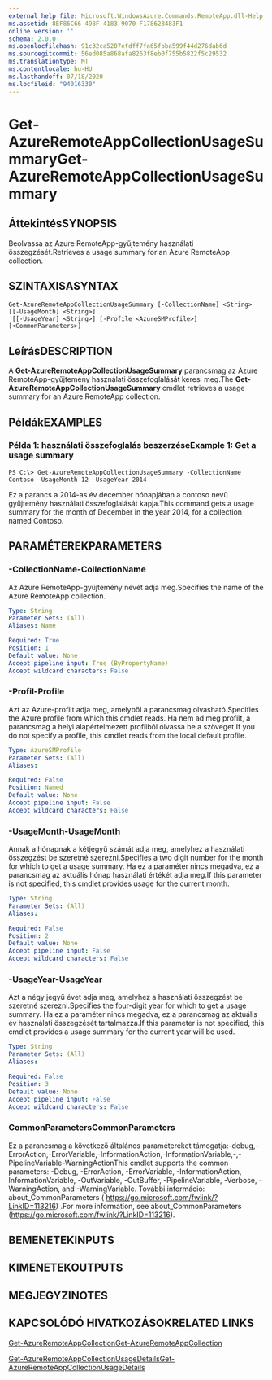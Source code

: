 ```yaml
---
external help file: Microsoft.WindowsAzure.Commands.RemoteApp.dll-Help.xml
ms.assetid: 8EF86C66-498F-4183-9070-F178628483F1
online version: ''
schema: 2.0.0
ms.openlocfilehash: 91c32ca5207efdff7fa65fbba599f44d276dab6d
ms.sourcegitcommit: 56ed085a868afa8263f8eb0f755b5822f5c29532
ms.translationtype: MT
ms.contentlocale: hu-HU
ms.lasthandoff: 07/18/2020
ms.locfileid: "94016330"
---
```

# <span data-ttu-id="8415a-101">Get-AzureRemoteAppCollectionUsageSummary</span><span class="sxs-lookup"><span data-stu-id="8415a-101">Get-AzureRemoteAppCollectionUsageSummary</span></span>

## <span data-ttu-id="8415a-102">Áttekintés</span><span class="sxs-lookup"><span data-stu-id="8415a-102">SYNOPSIS</span></span>
<span data-ttu-id="8415a-103">Beolvassa az Azure RemoteApp-gyűjtemény használati összegzését.</span><span class="sxs-lookup"><span data-stu-id="8415a-103">Retrieves a usage summary for an Azure RemoteApp collection.</span></span>

## <span data-ttu-id="8415a-104">SZINTAXISA</span><span class="sxs-lookup"><span data-stu-id="8415a-104">SYNTAX</span></span>

```
Get-AzureRemoteAppCollectionUsageSummary [-CollectionName] <String> [[-UsageMonth] <String>]
 [[-UsageYear] <String>] [-Profile <AzureSMProfile>] [<CommonParameters>]
```

## <span data-ttu-id="8415a-105">Leírás</span><span class="sxs-lookup"><span data-stu-id="8415a-105">DESCRIPTION</span></span>
<span data-ttu-id="8415a-106">A **Get-AzureRemoteAppCollectionUsageSummary** parancsmag az Azure RemoteApp-gyűjtemény használati összefoglalását keresi meg.</span><span class="sxs-lookup"><span data-stu-id="8415a-106">The **Get-AzureRemoteAppCollectionUsageSummary** cmdlet retrieves a usage summary for an Azure RemoteApp collection.</span></span>

## <span data-ttu-id="8415a-107">Példák</span><span class="sxs-lookup"><span data-stu-id="8415a-107">EXAMPLES</span></span>

### <span data-ttu-id="8415a-108">Példa 1: használati összefoglalás beszerzése</span><span class="sxs-lookup"><span data-stu-id="8415a-108">Example 1: Get a usage summary</span></span>
```
PS C:\> Get-AzureRemoteAppCollectionUsageSummary -CollectionName Contoso -UsageMonth 12 -UsageYear 2014
```

<span data-ttu-id="8415a-109">Ez a parancs a 2014-as év december hónapjában a contoso nevű gyűjtemény használati összefoglalását kapja.</span><span class="sxs-lookup"><span data-stu-id="8415a-109">This command gets a usage summary for the month of December in the year 2014, for a collection named Contoso.</span></span>

## <span data-ttu-id="8415a-110">PARAMÉTEREK</span><span class="sxs-lookup"><span data-stu-id="8415a-110">PARAMETERS</span></span>

### <span data-ttu-id="8415a-111">-CollectionName</span><span class="sxs-lookup"><span data-stu-id="8415a-111">-CollectionName</span></span>
<span data-ttu-id="8415a-112">Az Azure RemoteApp-gyűjtemény nevét adja meg.</span><span class="sxs-lookup"><span data-stu-id="8415a-112">Specifies the name of the Azure RemoteApp collection.</span></span>

```yaml
Type: String
Parameter Sets: (All)
Aliases: Name

Required: True
Position: 1
Default value: None
Accept pipeline input: True (ByPropertyName)
Accept wildcard characters: False
```

### <span data-ttu-id="8415a-113">-Profil</span><span class="sxs-lookup"><span data-stu-id="8415a-113">-Profile</span></span>
<span data-ttu-id="8415a-114">Azt az Azure-profilt adja meg, amelyből a parancsmag olvasható.</span><span class="sxs-lookup"><span data-stu-id="8415a-114">Specifies the Azure profile from which this cmdlet reads.</span></span>
<span data-ttu-id="8415a-115">Ha nem ad meg profilt, a parancsmag a helyi alapértelmezett profilból olvassa be a szöveget.</span><span class="sxs-lookup"><span data-stu-id="8415a-115">If you do not specify a profile, this cmdlet reads from the local default profile.</span></span>

```yaml
Type: AzureSMProfile
Parameter Sets: (All)
Aliases: 

Required: False
Position: Named
Default value: None
Accept pipeline input: False
Accept wildcard characters: False
```

### <span data-ttu-id="8415a-116">-UsageMonth</span><span class="sxs-lookup"><span data-stu-id="8415a-116">-UsageMonth</span></span>
<span data-ttu-id="8415a-117">Annak a hónapnak a kétjegyű számát adja meg, amelyhez a használati összegzést be szeretné szerezni.</span><span class="sxs-lookup"><span data-stu-id="8415a-117">Specifies a two digit number for the month for which to get a usage summary.</span></span>
<span data-ttu-id="8415a-118">Ha ez a paraméter nincs megadva, ez a parancsmag az aktuális hónap használati értékét adja meg.</span><span class="sxs-lookup"><span data-stu-id="8415a-118">If this parameter is not specified, this cmdlet provides usage for the current month.</span></span>

```yaml
Type: String
Parameter Sets: (All)
Aliases: 

Required: False
Position: 2
Default value: None
Accept pipeline input: False
Accept wildcard characters: False
```

### <span data-ttu-id="8415a-119">-UsageYear</span><span class="sxs-lookup"><span data-stu-id="8415a-119">-UsageYear</span></span>
<span data-ttu-id="8415a-120">Azt a négy jegyű évet adja meg, amelyhez a használati összegzést be szeretné szerezni.</span><span class="sxs-lookup"><span data-stu-id="8415a-120">Specifies the four-digit year for which to get a usage summary.</span></span>
<span data-ttu-id="8415a-121">Ha ez a paraméter nincs megadva, ez a parancsmag az aktuális év használati összegzését tartalmazza.</span><span class="sxs-lookup"><span data-stu-id="8415a-121">If this parameter is not specified, this cmdlet provides a usage summary for the current year will be used.</span></span>

```yaml
Type: String
Parameter Sets: (All)
Aliases: 

Required: False
Position: 3
Default value: None
Accept pipeline input: False
Accept wildcard characters: False
```

### <span data-ttu-id="8415a-122">CommonParameters</span><span class="sxs-lookup"><span data-stu-id="8415a-122">CommonParameters</span></span>
<span data-ttu-id="8415a-123">Ez a parancsmag a következő általános paramétereket támogatja:-debug,-ErrorAction,-ErrorVariable,-InformationAction,-InformationVariable,-,-PipelineVariable-WarningAction</span><span class="sxs-lookup"><span data-stu-id="8415a-123">This cmdlet supports the common parameters: -Debug, -ErrorAction, -ErrorVariable, -InformationAction, -InformationVariable, -OutVariable, -OutBuffer, -PipelineVariable, -Verbose, -WarningAction, and -WarningVariable.</span></span> <span data-ttu-id="8415a-124">További információ: about_CommonParameters ( https://go.microsoft.com/fwlink/?LinkID=113216) .</span><span class="sxs-lookup"><span data-stu-id="8415a-124">For more information, see about_CommonParameters (https://go.microsoft.com/fwlink/?LinkID=113216).</span></span>

## <span data-ttu-id="8415a-125">BEMENETEK</span><span class="sxs-lookup"><span data-stu-id="8415a-125">INPUTS</span></span>

## <span data-ttu-id="8415a-126">KIMENETEK</span><span class="sxs-lookup"><span data-stu-id="8415a-126">OUTPUTS</span></span>

## <span data-ttu-id="8415a-127">MEGJEGYZI</span><span class="sxs-lookup"><span data-stu-id="8415a-127">NOTES</span></span>

## <span data-ttu-id="8415a-128">KAPCSOLÓDÓ HIVATKOZÁSOK</span><span class="sxs-lookup"><span data-stu-id="8415a-128">RELATED LINKS</span></span>

[<span data-ttu-id="8415a-129">Get-AzureRemoteAppCollection</span><span class="sxs-lookup"><span data-stu-id="8415a-129">Get-AzureRemoteAppCollection</span></span>](./Get-AzureRemoteAppCollection.md)

[<span data-ttu-id="8415a-130">Get-AzureRemoteAppCollectionUsageDetails</span><span class="sxs-lookup"><span data-stu-id="8415a-130">Get-AzureRemoteAppCollectionUsageDetails</span></span>](./Get-AzureRemoteAppCollectionUsageDetails.md)


